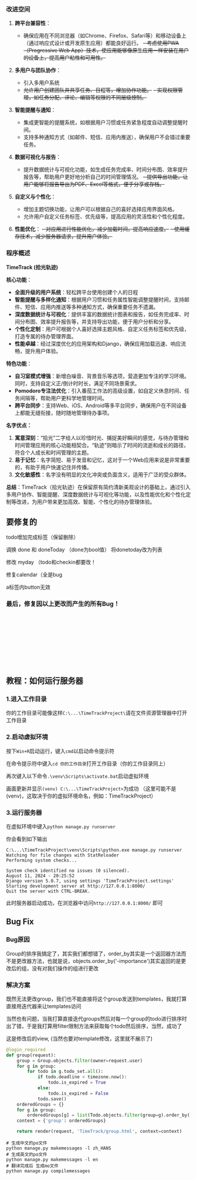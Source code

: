 ### 改进空间

1. **跨平台兼容性**：
    - 确保应用在不同浏览器（如Chrome、Firefox、Safari等）和移动设备上（通过响应式设计或开发原生应用）都能良好运行。
      ~~- 考虑使用PWA（Progressive Web App）技术，使应用能够像原生应用一样安装在用户的设备上，提高用户粘性和可用性。~~

2. **多用户与团队协作**：
    - 引入多用户系统
    - ~~允许用户创建团队并共享任务、日程等，增加协作功能。~~
      ~~- 实现权限管理，如任务分配、评论、编辑等权限的不同层级控制。~~

3. **智能提醒与通知**：
    - 集成更智能的提醒系统，如根据用户习惯或任务紧急程度自动调整提醒时间。
    - 支持多种通知方式（如邮件、短信、应用内推送），确保用户不会错过重要任务。

4. **数据可视化与报告**：
    - 提升数据统计与可视化功能，如生成任务完成率、时间分布图、效率提升报告等，帮助用户更好地分析自己的时间管理情况。
      ~~- 提供导出功能，让用户能够将报告导出为PDF、Excel等格式，便于分享或存档。~~

5. **自定义与个性化**：
    - 增加主题切换功能，让用户可以根据自己的喜好选择应用界面风格。
    - 允许用户自定义任务标签、优先级等，提高应用的灵活性和个性化程度。

6. **性能优化**：
   ~~- 对应用进行性能优化，减少加载时间，提高响应速度。~~
   ~~- 使用缓存技术，减少服务器请求，提升用户体验。~~

### 程序概述

**TimeTrack (拾光轨迹)**

**核心功能**：

- **全面升级的用户系统**：轻松跨平台使用创建个人的日程
- **智能提醒与多样化通知**：根据用户习惯和任务属性智能调整提醒时间，支持邮件、短信、应用内推送等多种通知方式，确保重要任务不遗漏。
- **深度数据统计与可视化**：提供丰富的数据统计图表和报告，如任务完成率、时间分布图、效率提升报告等，并支持导出功能，便于用户分析和分享。
- **个性化定制**：用户可根据个人喜好选择主题风格、自定义任务标签和优先级，打造专属的待办管理界面。
- **性能卓越**：经过深度优化的应用架构和Django，确保应用加载迅速、响应流畅，提升用户体验。

**特色功能**：

- **自习室模式增强**：新增白噪音、背景音乐等选项，营造更加专注的学习环境。同时，支持自定义正/倒计时时长，满足不同场景需求。
- **Pomodoro专注法优化**：引入番茄工作法的高级设置，如自定义休息时间、任务间隔等，帮助用户更科学地管理时间。
- **跨平台同步**：支持Web、iOS、Android等多平台同步，确保用户在不同设备上都能无缝衔接，随时随地管理待办事项。

**名字优点：**

1. **寓意深刻**：“拾光”二字给人以珍惜时光、捕捉美好瞬间的感觉，与待办管理和时间管理应用的核心功能相契合。“轨迹”则暗示了时间的流逝和成长的路径，符合个人成长和时间管理的主题。
2. **易于记忆**：名字简短、易于发音和记忆，这对于一个Web应用来说是非常重要的，有助于用户快速记住并传播。
3. **文化敏感性**：名字没有明显的文化冲突或负面含义，适用于广泛的受众群体。

**总结**：TimeTrack（拾光轨迹）在保留原有简约清新美观设计的基础上，通过引入多用户协作、智能提醒、深度数据统计与可视化等功能，以及性能优化和个性化定制等改进，为用户带来更加高效、智能、个性化的待办管理体验。


## 要修复的
todo增加完成标签（保留删除）

调换 done 和 doneToday （done为bool值） 将donetoday改为列表

修改 myday （todo和checkin都要改！

修复calendar（全是bug

a标签内button无效

### 最后，修复因以上更改而产生的所有Bug！

<br><br><br><br><br><br><br><br>

## 教程：如何运行服务器

### 1.进入工作目录

你的工作目录可能像这样```C:\...\TimeTrackProject\```请在文件资源管理器中打开工作目录

### 2.启动虚拟环境

按下```Win+R```启动运行，键入`cmd`以启动命令提示符

在命令提示符中键入`cd 你的工作目录`打开工作目录（你的工作目录同上）

再次键入以下命令`.\venv\Scripts\activate.bat`启动虚拟环境

画面更新并显示`(venv) C:\...\TimeTrackProject>`为成功 （这里可能不是(venv)，这取决于你的虚拟环境命名，例如：TimeTrackProject）

### 3.运行服务器

在虚拟环境中键入`python manage.py runserver`

你会看到如下输出
```shell
C:\...\TimeTrackProject\venv\Scripts\python.exe manage.py runserver 
Watching for file changes with StatReloader
Performing system checks...

System check identified no issues (0 silenced).
August 11, 2024 - 20:25:52
Django version 5.0.7, using settings 'TimeTrackProject.settings'
Starting development server at http://127.0.0.1:8000/
Quit the server with CTRL-BREAK.
```

此时服务器启动成功，在浏览器中访问`http://127.0.0.1:8000/` 即可

## Bug Fix

### Bug原因

Group的排序我搞定了，其实我们都想错了，order_by其实是一个返回器方法而不是更改器方法，也就是说，objects.order_by('-importance')其实返回的是更改后的组，没有对我们操作的组进行更改

### 解决方案

既然无法更改group，我们也不能直接将这个group发送到templates，我就打算直接用迭代器来让templates访问

当然也有问题，当我打算直接迭代groups然后对每一个group的todo进行排序时出了错，于是我打算用filter限制方法来获取每个todo然后排序，当然，成功了

这是修改后的view, (当然也要对template修改，这里就不展示了)

```python
@login_required
def group(request):
    group = Group.objects.filter(owner=request.user)
    for g in group:
        for todo in g.todo_set.all():
            if todo.deadline < timezone.now():
                todo.is_expired = True
            else:
                todo.is_expired = False
            todo.save()
    orderedGroups = {}
    for g in group:
        orderedGroups[g] = list(Todo.objects.filter(group=g).order_by('-importance'))
    context = {'group': orderedGroups}

    return render(request, 'TimeTrack/group.html', context=context)
```

```shell
# 生成中文的po文件
python manage.py makemessages -l zh_HANS
# 生成英文的po文件
python manage.py makemessages -l en
# 翻译完成后 生成mo文件
python manage.py compilemessages
```